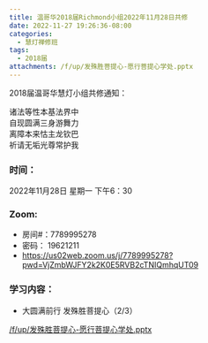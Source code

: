```yaml
---
title: 温哥华2018届Richmond小组2022年11月28日共修
date: 2022-11-27 19:26:36-08:00
categories:
  - 慧灯禅修班
tags:
  - 2018届
attachments: /f/up/发殊胜菩提心-愿行菩提心学处.pptx
---
```

2018届温哥华慧灯小组共修通知：

诸法等性本基法界中\
自现圆满三身游舞力\
离障本来怙主龙钦巴\
祈请无垢光尊常护我

### 时间：

2022年11月28日 星期一 下午6：30

### Zoom:

* 房间#：7789995278
* 密码： 19621211
* <https://us02web.zoom.us/j/7789995278?pwd=VjZmbWJFY2k2K0E5RVB2cTNIQmhqUT09>

### 学习内容：

* 大圆满前行 发殊胜菩提心（2/3）

[/f/up/发殊胜菩提心-愿行菩提心学处.pptx](/f/up/发殊胜菩提心-愿行菩提心学处.pptx)